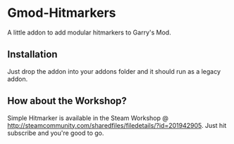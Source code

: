 Gmod-Hitmarkers
===============

A little addon to add modular hitmarkers to Garry's Mod.

Installation
------------

Just drop the addon into your addons folder and it should run as a legacy addon.

How about the Workshop?
-----------------------

Simple Hitmarker is available in the Steam Workshop @ http://steamcommunity.com/sharedfiles/filedetails/?id=201942905. Just hit subscribe and you're good to go.
